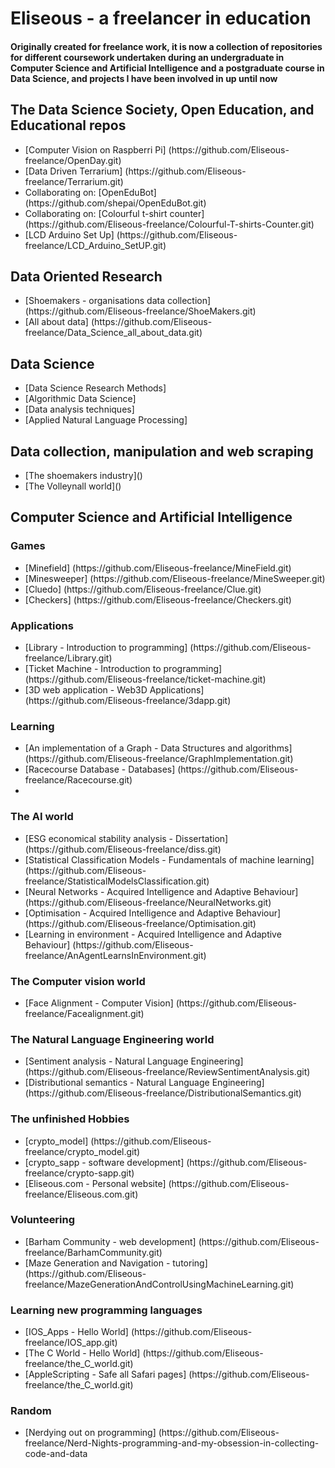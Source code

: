 <!DOCTYPE html>
<html>
  <head></head>
<body>
<h1>Eliseous - a freelancer in education

<h4>Originally created for freelance work, it is now a collection of repositories for different coursework undertaken during an undergraduate in Computer Science and Artificial Intelligence and a postgraduate course in Data Science, and projects I have been involved in up until now</h4>


<h2>The Data Science Society, Open Education, and Educational repos</h2>
<ul>
<li>[Computer Vision on Raspberri Pi] (https://github.com/Eliseous-freelance/OpenDay.git)</li>
<li>[Data Driven Terrarium] (https://github.com/Eliseous-freelance/Terrarium.git)</li>
<li>Collaborating on: [OpenEduBot] (https://github.com/shepai/OpenEduBot.git)</li>
<li>Collaborating on: [Colourful t-shirt counter] (https://github.com/Eliseous-freelance/Colourful-T-shirts-Counter.git)</li>
<li>[LCD Arduino Set Up] (https://github.com/Eliseous-freelance/LCD_Arduino_SetUP.git) 
</ul>


<h2>Data Oriented Research</h2>
<ul>
<li>[Shoemakers - organisations data collection] (https://github.com/Eliseous-freelance/ShoeMakers.git)</li>
<li>[All about data] (https://github.com/Eliseous-freelance/Data_Science_all_about_data.git)</li>
</ul>

  <h2>Data Science</h2>  
<ul>
  <li>[Data Science Research Methods]</li>
  <li>[Algorithmic Data Science]</li>
  <li>[Data analysis techniques]</li>
  <li>[Applied Natural Language Processing]</li>
  </ul>
  <h2>Data collection, manipulation and web scraping</h2>
  <ul>
    <li>[The shoemakers industry]()</li>
    <li>[The Volleynall world]()</li>
  </ul>
  
<h2>Computer Science and Artificial Intelligence</h2>
<h3>Games</h3>
<ul>
<li>[Minefield] (https://github.com/Eliseous-freelance/MineField.git)</li>
<li>[Minesweeper] (https://github.com/Eliseous-freelance/MineSweeper.git)</li>
<li>[Cluedo] (https://github.com/Eliseous-freelance/Clue.git)</li>
<li>[Checkers] (https://github.com/Eliseous-freelance/Checkers.git)</li>
</ul>
<h3>Applications</h3>
<ul>
<li>[Library - Introduction to programming] (https://github.com/Eliseous-freelance/Library.git)</li>
<li>[Ticket Machine - Introduction to programming] (https://github.com/Eliseous-freelance/ticket-machine.git)</li>
<li>[3D web application - Web3D Applications] (https://github.com/Eliseous-freelance/3dapp.git)</li>
</ul>
<h3>Learning</h3>
<ul>
<li>[An implementation of a Graph - Data Structures and algorithms] (https://github.com/Eliseous-freelance/GraphImplementation.git)</li>
<li>[Racecourse Database - Databases] (https://github.com/Eliseous-freelance/Racecourse.git)</li>
<li></li>
</ul>
<h3>The AI world</h3>
<ul>
<li>[ESG economical stability analysis  - Dissertation] (https://github.com/Eliseous-freelance/diss.git)</li>
<li>[Statistical Classification Models - Fundamentals of machine learning] (https://github.com/Eliseous-freelance/StatisticalModelsClassification.git)</li>
<li>[Neural Networks - Acquired Intelligence and Adaptive Behaviour] (https://github.com/Eliseous-freelance/NeuralNetworks.git)</li>
<li>[Optimisation - Acquired Intelligence and Adaptive Behaviour] (https://github.com/Eliseous-freelance/Optimisation.git)</li>
<li>[Learning in environment - Acquired Intelligence and Adaptive Behaviour] (https://github.com/Eliseous-freelance/AnAgentLearnsInEnvironment.git)</li>
</ul>

<h3>The Computer vision world</h3>
<ul>
<li>[Face Alignment - Computer Vision] (https://github.com/Eliseous-freelance/Facealignment.git)</li>
</ul>

<h3>The Natural Language Engineering world</h3>
<ul>
<li>[Sentiment analysis - Natural Language Engineering] (https://github.com/Eliseous-freelance/ReviewSentimentAnalysis.git)</li>
<li>[Distributional semantics - Natural Language Engineering] (https://github.com/Eliseous-freelance/DistributionalSemantics.git)</li>
</ul>

<h3>The unfinished Hobbies</h3>
<ul>
<li>[crypto_model] (https://github.com/Eliseous-freelance/crypto_model.git)</li>
<li>[crypto_sapp - software development] (https://github.com/Eliseous-freelance/crypto-sapp.git)</li>
<li>[Eliseous.com - Personal website] (https://github.com/Eliseous-freelance/Eliseous.com.git)</li>
</ul>

<h3>Volunteering</h3>
<ul>
<li>[Barham Community - web development] (https://github.com/Eliseous-freelance/BarhamCommunity.git)</li>
<li>[Maze Generation and Navigation - tutoring] (https://github.com/Eliseous-freelance/MazeGenerationAndControlUsingMachineLearning.git)</li>
</ul>

<h3>Learning new programming languages</h3>
<ul>
<li>[IOS_Apps - Hello World] (https://github.com/Eliseous-freelance/IOS_app.git)</li>
<li>[The C World - Hello World] (https://github.com/Eliseous-freelance/the_C_world.git)</li>
<li>[AppleScripting - Safe all Safari pages] (https://github.com/Eliseous-freelance/the_C_world.git)</li>
</ul>
  
<h3>Random</h3>
<ul>
<li>[Nerdying out on programming] (https://github.com/Eliseous-freelance/Nerd-Nights-programming-and-my-obsession-in-collecting-code-and-data</li>
</ul>
  </body>

</html>
